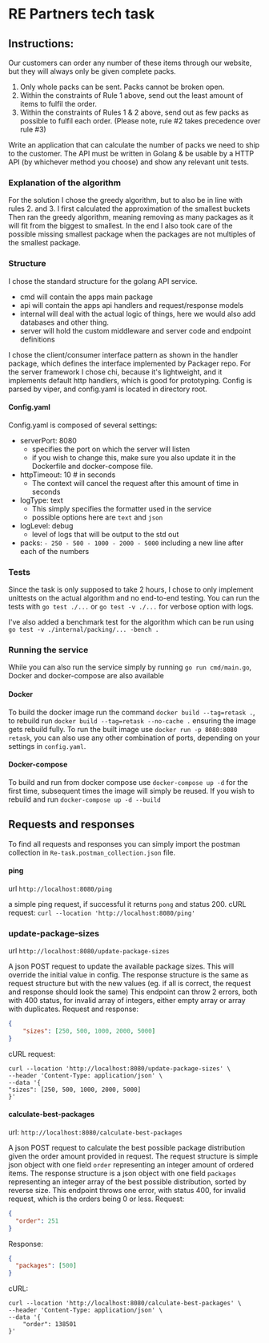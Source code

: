 # RE Partners tech task

## Instructions: 

Our customers can order any number of these items through our website, but they will always only
be given complete packs.
1. Only whole packs can be sent. Packs cannot be broken open.
2. Within the constraints of Rule 1 above, send out the least amount of items to fulfil the order.
3. Within the constraints of Rules 1 & 2 above, send out as few packs as possible to fulfil each
   order.
   (Please note, rule #2 takes precedence over rule #3)

Write an application that can calculate the number of packs we need to ship to the customer.
The API must be written in Golang & be usable by a HTTP API (by whichever method you
choose) and show any relevant unit tests.

### Explanation of the algorithm
For the solution I chose the greedy algorithm, but to also be in line with rules 2. and 3. I first calculated the approximation of the smallest buckets
Then ran the greedy algorithm, meaning removing as many packages as it will fit from the biggest to smallest. 
In the end I also took care of the possible missing smallest package when the packages are not multiples of the smallest package. 

### Structure
I chose the standard structure for the golang API service. 

- cmd will contain the apps main package
- api will contain the apps api handlers and request/response models
- internal will deal with the actual logic of things, here we would also add databases and other thing. 
- server will hold the custom middleware and server code and endpoint definitions

I chose the client/consumer interface pattern as shown in the handler package, which defines the interface implemented by Packager repo. 
For the server framework I chose chi, because it's lightweight, and it implements default http handlers, which is good for prototyping. 
Config is parsed by viper, and config.yaml is located in directory root.

#### Config.yaml
Config.yaml is composed of several settings: 
* serverPort: 8080
  * specifies the port on which the server will listen
  * if you wish to change this, make sure you also update it in the Dockerfile and docker-compose file. 
* httpTimeout: 10 # in seconds
  * The context will cancel the request after this amount of time in seconds
* logType: text
  * This simply specifies the formatter used in the service
  * possible options here are `text` and `json` 
* logLevel: debug
  * level of logs that will be output to the std out
* packs: `- 250 - 500 - 1000 - 2000 - 5000` including a new line after each of the numbers


### Tests
Since the task is only supposed to take 2 hours, I chose to only implement unittests on the actual algorithm and no end-to-end testing. 
You can run the tests with `go test ./...` or `go test -v ./...` for verbose option with logs. 

I've also added a benchmark test for the algorithm which can be run using `go test -v ./internal/packing/... -bench .`

### Running the service

While you can also run the service simply by running `go run cmd/main.go`, Docker and docker-compose are also available

#### Docker
To build the docker image run the command `docker build --tag=retask .`, to rebuild run `docker build --tag=retask --no-cache .` ensuring the image gets rebuild fully. 
To run the built image use `docker run -p 8080:8080 retask`, you can also use any other combination of ports, depending on your settings in `config.yaml`.

#### Docker-compose
To build and run from docker compose use `docker-compose up -d` for the first time, subsequent times the image will simply be reused. 
If you wish to rebuild and run `docker-compose up -d --build`

## Requests and responses
To find all requests and responses you can simply import the postman collection in `Re-task.postman_collection.json` file. 


#### ping
url `http://localhost:8080/ping`

a simple ping request, if successful it returns `pong` and status 200. 
cURL request: `curl --location 'http://localhost:8080/ping'`

### update-package-sizes
url `http://localhost:8080/update-package-sizes`

A json POST request to update the available package sizes. This will override the initial value in config. 
The response structure is the same as request structure but with the new values (eg. if all is correct, the request and response should look the same)
This endpoint can throw 2 errors, both with 400 status, for invalid array of integers, either empty array or array with duplicates. 
Request and response: 
```json
{
    "sizes": [250, 500, 1000, 2000, 5000]
}
```
cURL request: 
```
curl --location 'http://localhost:8080/update-package-sizes' \
--header 'Content-Type: application/json' \
--data '{
"sizes": [250, 500, 1000, 2000, 5000]
}'
```

#### calculate-best-packages
url: `http://localhost:8080/calculate-best-packages`

A json POST request to calculate the best possible package distribution given the order amount provided in request. 
The request structure is simple json object with one field `order` representing an integer amount of ordered items. 
The response structure is a json object with one field `packages` representing an integer array of the best possible distribution, sorted by reverse size. 
This endpoint throws one error, with status 400, for invalid request, which is the orders being 0 or less. 
Request: 
```json
{
  "order": 251
}
```
Response: 
```json
{
  "packages": [500]
}
```
cURL: 
```
curl --location 'http://localhost:8080/calculate-best-packages' \
--header 'Content-Type: application/json' \
--data '{
    "order": 138501
}'
```